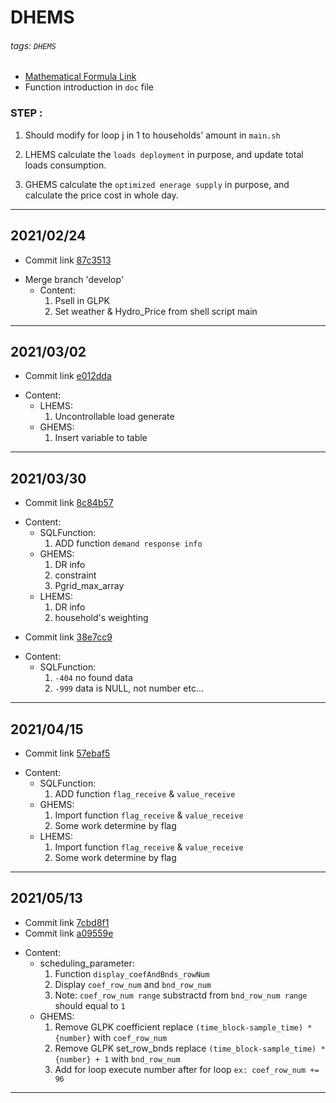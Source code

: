 # DHEMS

###### tags: `DHEMS`

* [Mathematical Formula Link](https://hackmd.io/pvujnbJeQf6bXQqIibQXXQ)
* Function introduction in `doc` file

### STEP :
1. Should modify for loop j in 1 to households' amount in `main.sh`

2. LHEMS calculate the `loads deployment` in purpose, and update total loads consumption.

3. GHEMS calculate the `optimized enerage supply` in purpose, and calculate the price cost in whole day.

---

## 2021/02/24

+ Commit link [87c3513](https://github.com/colin861209/DHEMS/commit/87c3513ec9aef53bef73158f49a007f15179f212)

* Merge branch 'develop'
  * Content: 
    1. Psell in GLPK
    2. Set weather & Hydro_Price from shell script main

---
## 2021/03/02

+ Commit link [e012dda](https://github.com/colin861209/DHEMS/commit/e012dda857c830e031a4a65dde8bc8a9f27f7d63)

* Content:
  * LHEMS:
    1. Uncontrollable load generate
  * GHEMS:
    1. Insert variable to table

---
## 2021/03/30

+ Commit link [8c84b57](https://github.com/colin861209/DHEMS/commit/8c84b5726aa7aab361bf1744c760aa54ba3717a0)

* Content:
  * SQLFunction:
    1. ADD function `demand response info`
  * GHEMS:
    1. DR info
    2. constraint
    3. Pgrid_max_array
  * LHEMS:
    1. DR info
    2. household's weighting

+ Commit link [38e7cc9](https://github.com/colin861209/DHEMS/commit/38e7cc98b8071f0a6d90658cb234b24ffc31861e)

* Content:
  * SQLFunction:
	1. `-404` no found data
	2. `-999` data is NULL, not number etc...

---
## 2021/04/15

+ Commit link [57ebaf5](https://github.com/colin861209/DHEMS/commit/57ebaf539e656267a0b4b14565142209170e54d4)

* Content:
  * SQLFunction:
    1. ADD function `flag_receive` & `value_receive`
  * GHEMS:
    1. Import function `flag_receive` & `value_receive`
    2. Some work determine by flag
  * LHEMS:
    1. Import function `flag_receive` & `value_receive`
    2. Some work determine by flag

---
## 2021/05/13

+ Commit link [7cbd8f1](https://github.com/colin861209/DHEMS/commit/7cbd8f1a155745b9f882687581a71219b8c2f863)
+ Commit link [a09559e](https://github.com/colin861209/DHEMS/commit/a09559eef95d9d282c79429b102453cef4ac622b)

* Content:
  * scheduling_parameter:
    1. Function `display_coefAndBnds_rowNum`
    2. Display `coef_row_num` and `bnd_row_num`
    3. Note: `coef_row_num range` substractd from `bnd_row_num range` should equal to `1` 
  * GHEMS:
    1. Remove GLPK coefficient replace `(time_block-sample_time) * {number}` with `coef_row_num`
    2. Remove GLPK set_row_bnds replace `(time_block-sample_time) * {number} + 1` with `bnd_row_num`
    3. Add for loop execute number after for loop `ex: coef_row_num += 96`

---

